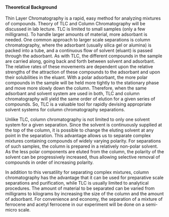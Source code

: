 #### Theoretical Background
Thin Layer Chromatography is a rapid, easy method for analyzing mixtures of compounds. Theory of TLC and Column Chromatography will be discussed in lab lecture. TLC is limited to small samples (only a few milligrams). To handle larger amounts of material, more adsorbant is needed. One common approach to larger scale separations is column chromatography, where the adsorbant (usually silica gel or alumina) is packed into a tube, and a continuous flow of solvent (eluant) is passed through the adsorbant. As with TLC, the different compounds in the sample are carried along, going back and forth between solvent and adsorbant. The relative rates of these movements are dependent upon the relative strengths of the attraction of these compounds to the adsorbant and upon their solubilities in the eluant. With a polar adsorbant, the more polar compounds in the sample will be held more tightly to the stationary phase and move more slowly down the column. Therefore, when the same adsorbant and solvent system are used in both, TLC and column chromatography will yield the same order of elution for a given series of compounds. So, TLC is a valuable tool for rapidly devising appropriate solvent systems for column chromatography separations.

Unlike TLC, column chromatography is not limited to only one solvent system for a given separation. Since the solvent is continuously supplied at the top of the column, it is possible to change the eluting solvent at any point in the separation. This advantage allows us to separate complex mixtures containing compounds of widely varying polarity. For separations of such samples, the column is prepared in a relatively non-polar solvent. As the less polar components are eluted from the column, the polarity of the solvent can be progressively increased, thus allowing selective removal of compounds in order of increasing polarity.

In addition to this versatility for separating complex mixtures, column chromatography has the advantage that it can be used for preparative scale separations and purification, while TLC is usually limited to analytical procedures. The amount of material to be separated can be varied from milligrams to kilograms by increasing the size of the column and the amount of adsorbant. For convenience and economy, the separation of a mixture of ferrocene and acetyl ferrocene in our experiment will be done on a semi-micro scale.